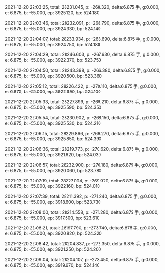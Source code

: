 2021-12-20 22:03:25, total: 28231.045, p: -268.320, delta:6.875 手, g:0.000, e: 6.875, b: -55.000, ep: 3925.120, bp: 524.180

2021-12-20 22:03:46, total: 28232.091, p: -268.790, delta:6.875 手, g:0.000, e: 6.875, b: -55.000, ep: 3924.330, bp: 524.140

2021-12-20 22:04:07, total: 28233.934, p: -268.690, delta:6.875 手, g:0.000, e: 6.875, b: -55.000, ep: 3924.750, bp: 524.180

2021-12-20 22:04:29, total: 28246.603, p: -267.630, delta:6.875 手, g:0.000, e: 6.875, b: -55.000, ep: 3922.370, bp: 523.750

2021-12-20 22:04:50, total: 28243.398, p: -266.380, delta:6.875 手, g:0.000, e: 6.875, b: -55.000, ep: 3920.500, bp: 523.360

2021-12-20 22:05:12, total: 28226.422, p: -270.110, delta:6.875 手, g:0.000, e: 6.875, b: -55.000, ep: 3922.690, bp: 524.100

2021-12-20 22:05:33, total: 28227.899, p: -269.210, delta:6.875 手, g:0.000, e: 6.875, b: -55.000, ep: 3925.590, bp: 524.350

2021-12-20 22:05:54, total: 28230.902, p: -268.150, delta:6.875 手, g:0.000, e: 6.875, b: -55.000, ep: 3925.530, bp: 524.210

2021-12-20 22:06:15, total: 28229.866, p: -269.270, delta:6.875 手, g:0.000, e: 6.875, b: -55.000, ep: 3925.850, bp: 524.390

2021-12-20 22:06:36, total: 28219.773, p: -270.620, delta:6.875 手, g:0.000, e: 6.875, b: -55.000, ep: 3921.620, bp: 524.030

2021-12-20 22:06:57, total: 28232.900, p: -270.180, delta:6.875 手, g:0.000, e: 6.875, b: -55.000, ep: 3920.060, bp: 523.780

2021-12-20 22:07:19, total: 28227.004, p: -269.920, delta:6.875 手, g:0.000, e: 6.875, b: -55.000, ep: 3922.160, bp: 524.010

2021-12-20 22:07:39, total: 28211.392, p: -271.240, delta:6.875 手, g:0.000, e: 6.875, b: -55.000, ep: 3918.600, bp: 523.730

2021-12-20 22:08:00, total: 28214.558, p: -271.280, delta:6.875 手, g:0.000, e: 6.875, b: -55.000, ep: 3917.600, bp: 523.610

2021-12-20 22:08:21, total: 28197.790, p: -273.740, delta:6.875 手, g:0.000, e: 6.875, b: -55.000, ep: 3920.820, bp: 524.320

2021-12-20 22:08:42, total: 28204.837, p: -272.350, delta:6.875 手, g:0.000, e: 6.875, b: -55.000, ep: 3921.250, bp: 524.200

2021-12-20 22:09:04, total: 28204.107, p: -273.450, delta:6.875 手, g:0.000, e: 6.875, b: -55.000, ep: 3919.670, bp: 524.140